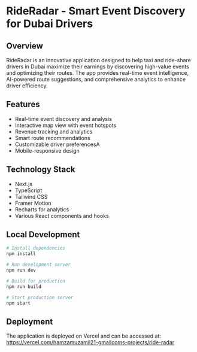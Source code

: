 # RideRadar - Smart Event Discovery for Dubai Drivers

## Overview

RideRadar is an innovative application designed to help taxi and ride-share drivers in Dubai maximize their earnings by discovering high-value events and optimizing their routes. The app provides real-time event intelligence, AI-powered route suggestions, and comprehensive analytics to enhance driver efficiency.

## Features

- Real-time event discovery and analysis
- Interactive map view with event hotspots
- Revenue tracking and analytics
- Smart route recommendations
- Customizable driver preferencesA
- Mobile-responsive design

## Technology Stack

- Next.js
- TypeScript
- Tailwind CSS
- Framer Motion
- Recharts for analytics
- Various React components and hooks

## Local Development

```bash
# Install dependencies
npm install

# Run development server
npm run dev

# Build for production
npm run build

# Start production server
npm start
```
## Deployment
The application is deployed on Vercel and can be accessed at: https://vercel.com/hamzamuzamil21-gmailcoms-projects/ride-radar




